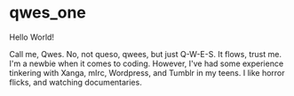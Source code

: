 # qwes_one

Hello World!

Call me, Qwes. No, not queso, qwees, but just Q-W-E-S. It flows, trust me.
I'm a newbie when it comes to coding. However, I've had some experience tinkering with Xanga, mIrc, Wordpress, and Tumblr in my teens. 
I like horror flicks, and watching documentaries. 
